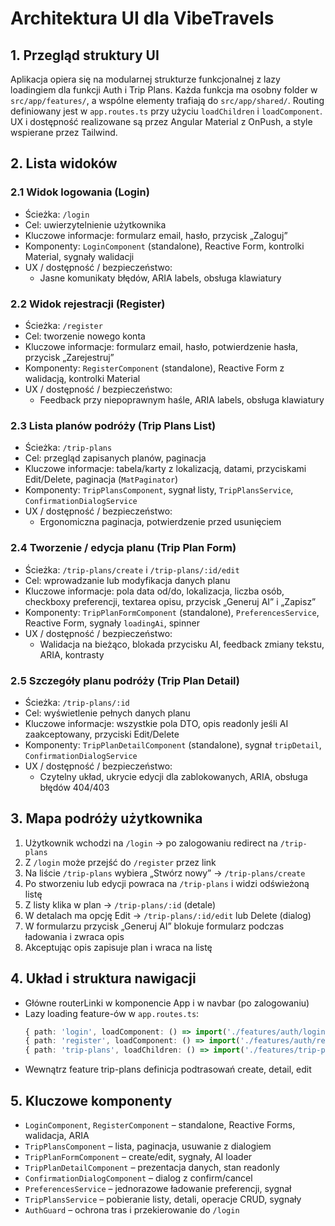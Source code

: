 # Architektura UI dla VibeTravels

## 1. Przegląd struktury UI
Aplikacja opiera się na modularnej strukturze funkcjonalnej z lazy loadingiem dla funkcji Auth i Trip Plans. Każda funkcja ma osobny folder w `src/app/features/`, a wspólne elementy trafiają do `src/app/shared/`. Routing definiowany jest w `app.routes.ts` przy użyciu `loadChildren` i `loadComponent`.  
UX i dostępność realizowane są przez Angular Material z OnPush, a style wspierane przez Tailwind.

## 2. Lista widoków

### 2.1 Widok logowania (Login)
- Ścieżka: `/login`
- Cel: uwierzytelnienie użytkownika
- Kluczowe informacje: formularz email, hasło, przycisk „Zaloguj”
- Komponenty: `LoginComponent` (standalone), Reactive Form, kontrolki Material, sygnały walidacji
- UX / dostępność / bezpieczeństwo:
  - Jasne komunikaty błędów, ARIA labels, obsługa klawiatury

### 2.2 Widok rejestracji (Register)
- Ścieżka: `/register`
- Cel: tworzenie nowego konta
- Kluczowe informacje: formularz email, hasło, potwierdzenie hasła, przycisk „Zarejestruj”
- Komponenty: `RegisterComponent` (standalone), Reactive Form z walidacją, kontrolki Material
- UX / dostępność / bezpieczeństwo:
  - Feedback przy niepoprawnym haśle, ARIA labels, obsługa klawiatury

### 2.3 Lista planów podróży (Trip Plans List)
- Ścieżka: `/trip-plans`
- Cel: przegląd zapisanych planów, paginacja
- Kluczowe informacje: tabela/karty z lokalizacją, datami, przyciskami Edit/Delete, paginacja (`MatPaginator`)
- Komponenty: `TripPlansComponent`, sygnał listy, `TripPlansService`, `ConfirmationDialogService`
- UX / dostępność / bezpieczeństwo:
  - Ergonomiczna paginacja, potwierdzenie przed usunięciem

### 2.4 Tworzenie / edycja planu (Trip Plan Form)
- Ścieżka: `/trip-plans/create` i `/trip-plans/:id/edit`
- Cel: wprowadzanie lub modyfikacja danych planu
- Kluczowe informacje: pola data od/do, lokalizacja, liczba osób, checkboxy preferencji, textarea opisu, przycisk „Generuj AI” i „Zapisz”
- Komponenty: `TripPlanFormComponent` (standalone), `PreferencesService`, Reactive Form, sygnały `loadingAi`, spinner
- UX / dostępność / bezpieczeństwo:
  - Walidacja na bieżąco, blokada przycisku AI, feedback zmiany tekstu, ARIA, kontrasty

### 2.5 Szczegóły planu podróży (Trip Plan Detail)
- Ścieżka: `/trip-plans/:id`
- Cel: wyświetlenie pełnych danych planu
- Kluczowe informacje: wszystkie pola DTO, opis readonly jeśli AI zaakceptowany, przyciski Edit/Delete
- Komponenty: `TripPlanDetailComponent` (standalone), sygnał `tripDetail`, `ConfirmationDialogService`
- UX / dostępność / bezpieczeństwo:
  - Czytelny układ, ukrycie edycji dla zablokowanych, ARIA, obsługa błędów 404/403

## 3. Mapa podróży użytkownika
1. Użytkownik wchodzi na `/login` → po zalogowaniu redirect na `/trip-plans`
2. Z `/login` może przejść do `/register` przez link
3. Na liście `/trip-plans` wybiera „Stwórz nowy” → `/trip-plans/create`
4. Po stworzeniu lub edycji powraca na `/trip-plans` i widzi odświeżoną listę
5. Z listy klika w plan → `/trip-plans/:id` (detale)
6. W detalach ma opcję Edit → `/trip-plans/:id/edit` lub Delete (dialog)
7. W formularzu przycisk „Generuj AI” blokuje formularz podczas ładowania i zwraca opis
8. Akceptując opis zapisuje plan i wraca na listę

## 4. Układ i struktura nawigacji
- Główne routerLinki w komponencie App i w navbar (po zalogowaniu)
- Lazy loading feature-ów w `app.routes.ts`:
  ```ts
  { path: 'login', loadComponent: () => import('./features/auth/login.component').then(m => m.LoginComponent) },
  { path: 'register', loadComponent: () => import('./features/auth/register.component').then(m => m.RegisterComponent) },
  { path: 'trip-plans', loadChildren: () => import('./features/trip-plans/routes').then(m => m.TRIP_PLANS_ROUTES), canActivate: [AuthGuard] }
  ```
- Wewnątrz feature trip-plans definicja podtrasowań create, detail, edit

## 5. Kluczowe komponenty
- `LoginComponent`, `RegisterComponent` – standalone, Reactive Forms, walidacja, ARIA
- `TripPlansComponent` – lista, paginacja, usuwanie z dialogiem
- `TripPlanFormComponent` – create/edit, sygnały, AI loader
- `TripPlanDetailComponent` – prezentacja danych, stan readonly
- `ConfirmationDialogComponent` – dialog z confirm/cancel
- `PreferencesService` – jednorazowe ładowanie preferencji, sygnał
- `TripPlansService` – pobieranie listy, detali, operacje CRUD, sygnały
- `AuthGuard` – ochrona tras i przekierowanie do `/login`
